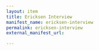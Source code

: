 ```yaml
---
layout: item
title: Ericksen Interview
manifest_name: ericksen-interview
permalink: ericksen-interview
external_manifest_url: 

---
```

<!-- Add an essay or interpretive material below this line,
using HTML or markdown.  Do not modify this file above this line -->

